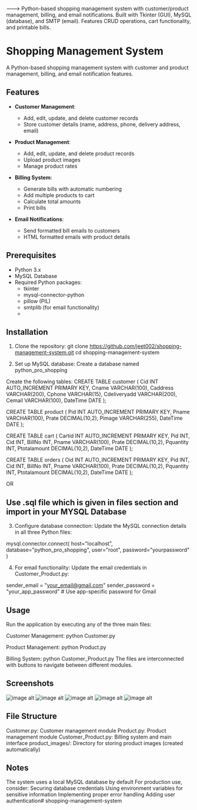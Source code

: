 ---> Python-based shopping management system with customer/product management, billing, and email notifications. Built with Tkinter (GUI), MySQL (database), and SMTP (email). Features CRUD operations, cart functionality, and printable bills.


# Shopping Management System
A Python-based shopping management system with customer and product management, billing, and email notification features.

## Features
- **Customer Management**:
  - Add, edit, update, and delete customer records
  - Store customer details (name, address, phone, delivery address, email)

- **Product Management**:
  - Add, edit, update, and delete product records
  - Upload product images
  - Manage product rates

- **Billing System**:
  - Generate bills with automatic numbering
  - Add multiple products to cart
  - Calculate total amounts
  - Print bills

- **Email Notifications**:
  - Send formatted bill emails to customers
  - HTML formatted emails with product details

## Prerequisites
- Python 3.x
- MySQL Database
- Required Python packages:
    - tkinter
    - mysql-connector-python
    - pillow (PIL)
    - smtplib (for email functionality)
    - 
## Installation
1. Clone the repository:
 git clone https://github.com/jeet002/shopping-management-system.git
 cd shopping-management-system

2. Set up MySQL database:
Create a database named python_pro_shopping

Create the following tables:
CREATE TABLE customer (
    Cid INT AUTO_INCREMENT PRIMARY KEY,
    Cname VARCHAR(100),
    Caddress VARCHAR(200),
    Cphone VARCHAR(15),
    Cdeliveryadd VARCHAR(200),
    Cemail VARCHAR(100),
    DateTime DATE
);

CREATE TABLE product (
    Pid INT AUTO_INCREMENT PRIMARY KEY,
    Pname VARCHAR(100),
    Prate DECIMAL(10,2),
    Pimage VARCHAR(255),
    DateTime DATE
);

CREATE TABLE cart (
    Cartid INT AUTO_INCREMENT PRIMARY KEY,
    Pid INT,
    Cid INT,
    BillNo INT,
    Pname VARCHAR(100),
    Prate DECIMAL(10,2),
    Pquantity INT,
    Ptotalamount DECIMAL(10,2),
    DateTime DATE
);

CREATE TABLE orders (
    Oid INT AUTO_INCREMENT PRIMARY KEY,
    Pid INT,
    Cid INT,
    BillNo INT,
    Pname VARCHAR(100),
    Prate DECIMAL(10,2),
    Pquantity INT,
    Ptotalamount DECIMAL(10,2),
    DateTime DATE
);

OR

## Use .sql file which is given in files section and import in your MYSQL Database

3. Configure database connection:
Update the MySQL connection details in all three Python files:

mysql.connector.connect(
    host="localhost",
    database="python_pro_shopping",
    user="root",
    password="yourpassword"
)

4. For email functionality:
Update the email credentials in Customer_Product.py:

sender_email = "your_email@gmail.com"
sender_password = "your_app_password"  # Use app-specific password for Gmail

## Usage
Run the application by executing any of the three main files:

Customer Management:
python Customer.py

Product Management:
python Product.py

Billing System:
python Customer_Product.py
The files are interconnected with buttons to navigate between different modules.

## Screenshots
![image alt](https://github.com/jeet002/shopping-management-system/blob/a411bab4f37fefba01488d81c485f0403379dc00/Main_Blank_Page.png)
![image alt](https://github.com/jeet002/shopping-management-system/blob/c146360c3b951ad52905ce15bed09c8527db3d8f/Customer.png)
![image alt](https://github.com/jeet002/shopping-management-system/blob/ab70f6e7734b9aff50796365f6502103298aec96/Product.png)
![image alt](https://github.com/jeet002/shopping-management-system/blob/584e7a8ac7e061c132428ae54101351398379cea/Main_Filled_Page.png)
![image alt](https://github.com/jeet002/shopping-management-system/blob/049765ad9253bb1c78519d9064aae7d66673f720/Email_Notification.png)

## File Structure
Customer.py: Customer management module
Product.py: Product management module
Customer_Product.py: Billing system and main interface
product_images/: Directory for storing product images (created automatically)

## Notes
The system uses a local MySQL database by default
For production use, consider:
  Securing database credentials
  Using environment variables for sensitive information
  Implementing proper error handling
  Adding user authentication# shopping-management-system
